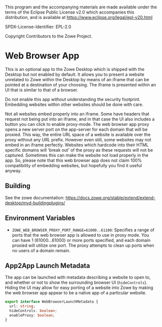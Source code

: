 This program and the accompanying materials are
made available under the terms of the Eclipse Public License v2.0 which accompanies
this distribution, and is available at https://www.eclipse.org/legal/epl-v20.html

SPDX-License-Identifier: EPL-2.0

Copyright Contributors to the Zowe Project.

# Web Browser App

This is an optional app to the Zowe Desktop which is shipped with the Desktop but not enabled by default. It allows you to present a website unrelated to Zowe within the Desktop by means of an iframe that can be pointed at a destination of your choosing. The iframe is presented within an UI that is similar to that of a browser.

Do not enable this app without understanding the security footprint. Embedding websites within other websites should be done with care.

Not all websites embed properly into an iframe. Some have headers that request not being put into an iframe, and in that case the UI also includes a button you can click to enable proxy-mode. The web browser app proxy opens a new server port on the app-server for each domain that will be proxied. This way, the entire URL space of a website is available over the proxy without any URL prefix. However even still, some websites may not embed in an iframe perfectly. Websites which hardcode into their HTML specific domains will 'break out' of the proxy as these requests will not be captured. Sometimes this can make the website not load properly in the app. So, please note that this web browser app does not claim 100% compatibility of embedding websites, but hopefully you find it useful anyway.

## Building
See the zowe documentation: https://docs.zowe.org/stable/extend/extend-desktop/mvd-buildingplugins/

## Environment Variables

- `ZOWE_WEB_BROWSER_PROXY_PORT_RANGE=61000..61100`: Specifies a range of ports that the web browser app is allowed to use in proxy mode. You can have 1 (61000...61000) or more ports specified, and each domain proxied will utilize one port. The proxy attempts to clean up ports when no users of a domain remain.

## App2App Launch Metadata

The app can be launched with metadata describing a website to open to, and whether or not to show the surrounding browser UI (`hideControls`). Hiding the UI may allow for easy porting of a website into Zowe by making the web browser app appear to be a native app of a particular website.

```typescript
export interface WebBrowserLaunchMetadata {
  url: string;
  hideControls: boolean;
  enableProxy: boolean;
}
```
